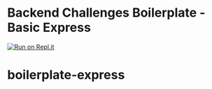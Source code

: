 # Backend Challenges Boilerplate - Basic Express
[![Run on Repl.it](https://repl.it/badge/github/freeCodeCamp/boilerplate-express)](https://repl.it/github/freeCodeCamp/boilerplate-express)
# boilerplate-express
